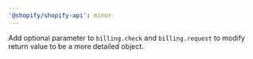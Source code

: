 ```yaml
---
'@shopify/shopify-api': minor
---
```


Add optional parameter to `billing.check` and `billing.request` to modify return value to be a more detailed object.

